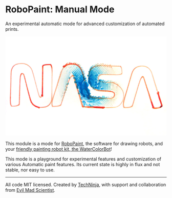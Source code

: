 # RoboPaint: Manual Mode
An experimental automatic mode for advanced customization of automated prints.

![Manual Mode Example](images/manual_preview_1.jpg?raw=true)

This module is a mode for [RoboPaint](https://github.com/evil-mad/robopaint),
the software for drawing robots, and your
[friendly painting robot kit, the WaterColorBot](http://watercolorbot.com)!

This mode is a playground for experimental features and customization of
various Automatic paint features. Its current state is highly in flux and
not stable, nor easy to use.

-----

All code MIT licensed. Created by [TechNinja](https://github.com/techninja),
with support and collaboration from
[Evil Mad Scientist](http://evilmadscientist.com).
